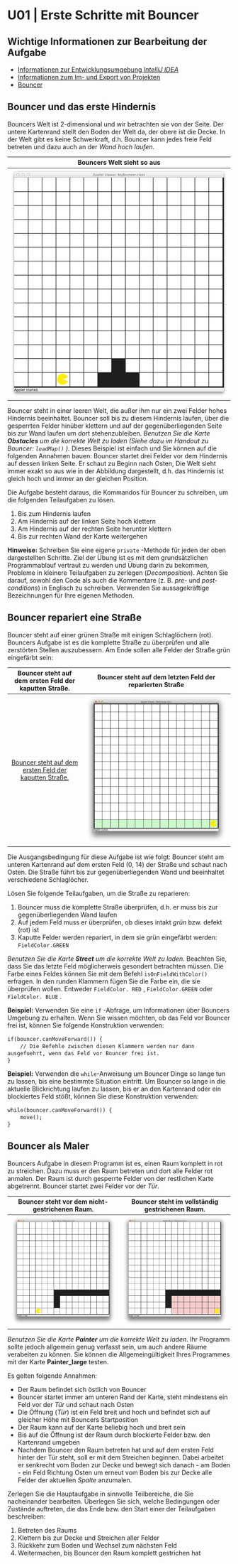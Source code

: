# U01 | Erste Schritte mit Bouncer  

## Wichtige Informationen zur Bearbeitung der Aufgabe    

- [Informationen zur Entwicklungsumgebung *IntelliJ IDEA*](https://elearning.uni-regensburg.de/mod/book/view.php?id=1480675)  
- [Informationen zum Im- und Export von Projekten](https://elearning.uni-regensburg.de/mod/book/view.php?id=1480675&chapterid=51551)  
- [Bouncer](https://elearning.uni-regensburg.de/mod/book/view.php?id=1480680/)  

## **Bouncer und das erste Hindernis**  

Bouncers Welt ist 2-dimensional und wir betrachten sie von der Seite. Der untere Kartenrand stellt den Boden der Welt da, der obere ist die Decke. In der Welt gibt es keine Schwerkraft, d.h. Bouncer kann jedes freie Feld betreten und dazu auch an der *Wand hoch laufen*.  

| Bouncers Welt sieht so aus | 
|:------:| 
| ![Bouncer steht vor dem Hindernis.](docs/map_climbing.png) |  

Bouncer steht in einer leeren Welt, die außer ihm nur ein zwei Felder hohes Hindernis beeinhaltet. Bouncer soll bis zu diesem Hindernis laufen, über die gesperrten Felder hinüber klettern und auf der gegenüberliegenden Seite bis zur Wand laufen um dort stehenzubleiben. *Benutzen Sie die Karte **Obstacles** um die korrekte Welt zu laden (Siehe dazu im Handout zu Bouncer: `loadMap()` ).*  Dieses Beispiel ist einfach und Sie können auf die folgenden Annahmen bauen: Bouncer startet drei Felder vor dem Hindernis auf dessen linken Seite. Er schaut zu Beginn nach Osten, Die Welt sieht immer exakt so aus wie in der Abbildung dargestellt, d.h. das Hindernis ist gleich hoch und immer an der gleichen Position.  

Die Aufgabe besteht daraus, die Kommandos für Bouncer zu schreiben, um die folgenden Teilaufgaben zu lösen.  

1. Bis zum Hindernis laufen  
2. Am Hindernis auf der linken Seite hoch klettern  
3. Am Hindernis auf der rechten Seite herunter klettern  
4. Bis zur rechten Wand der Karte weitergehen  
  
**Hinweise:** Schreiben Sie eine eigene `private` -Methode für jeden der oben dargestellten Schritte. Ziel der Übung ist es mit dem grundsätzlichen Programmablauf vertraut zu werden und Übung darin zu bekommen, Probleme in kleinere Teilaufgaben zu zerlegen (*Decomposition*). Achten Sie darauf, sowohl den Code als auch die Kommentare (z. B. *pre*- und *post-conditions*) in Englisch zu schreiben. Verwenden Sie aussagekräftige Bezeichnungen für Ihre eigenen Methoden.

## Bouncer repariert eine Straße  

Bouncer steht auf einer grünen Straße mit einigen Schlaglöchern (rot). Bouncers Aufgabe ist es die komplette Straße zu überprüfen und alle zerstörten Stellen auszubessern. Am Ende sollen alle Felder der Straße grün eingefärbt sein:  

| Bouncer steht auf dem ersten Feld der kaputten Straße. | Bouncer steht auf dem letzten Feld der reparierten Straße |
|:------:|:------:|
| [Bouncer steht auf dem ersten Feld der kaputten Straße.](docs/map_street.png) | ![Bouncer steht auf dem letzten Feld der reparierten Straße](docs/street_complete.png) |


Die Ausgangsbedingung für diese Aufgabe ist wie folgt: Bouncer steht am unteren Kartenrand auf dem ersten Feld (0, 14) der Straße und schaut nach Osten. Die Straße führt bis zur gegenüberliegenden Wand und beeinhaltet verschiedene Schlaglöcher.  

Lösen Sie folgende Teilaufgaben, um die Straße zu reparieren:  

1. Bouncer muss die komplette Straße überprüfen, d.h. er muss bis zur gegenüberliegenden Wand laufen
2. Auf jedem Feld muss er überprüfen, ob dieses intakt *grün* bzw. defekt (rot) ist
3. Kaputte Felder werden repariert, in dem sie grün eingefärbt werden: `FieldColor.GREEN`  

*Benutzen Sie die Karte **Street** um die korrekte Welt zu laden*. Beachten Sie, dass Sie das letzte Feld möglicherweis gesondert betrachten müssen. Die Farbe eines Feldes können Sie mit dem Befehl `isOnFieldWithColor()` erfragen. In den runden Klammern fügen Sie die Farbe ein, die sie überprüfen wollen. Entweder `FieldColor. RED` , `FieldColor.GREEN` oder `FieldColor. BLUE` .  

**Beispiel:** Verwenden Sie eine `if` -Abfrage, um Informationen über Bouncers Umgebung zu erhalten. Wenn Sie wissen möchten, ob das Feld vor Bouncer frei ist, können Sie folgende Konstruktion verwenden: 

```
if(bouncer.canMoveForward()) {
    // Die Befehle zwischen diesen Klammern werden nur dann ausgefuehrt, wenn das Feld vor Bouncer frei ist. 
} 
```  

**Beispiel:** Verwenden die `while`-Anweisung um Bouncer Dinge so lange tun zu lassen, bis eine bestimmte Situation eintritt. Um Bouncer so lange in die aktuelle Blickrichtung laufen zu lassen, bis er an den Kartenrand oder ein blockiertes Feld stößt, können Sie diese Konstruktion verwenden:  

```
while(bouncer.canMoveForward()) {     
    move();
} 
```  
 
## Bouncer als Maler  
 
Bouncers Aufgabe in diesem Programm ist es, einen Raum komplett in rot zu streichen. Dazu muss er den Raum betreten und dort alle Felder rot anmalen. Der Raum ist durch gesperrte Felder von der restlichen Karte abgetrennt. Bouncer startet zwei Felder vor der *Tür*.  

| Bouncer steht vor dem nicht-gestrichenen Raum. | Bouncer steht im vollständig gestrichenen Raum. |
|:------:|:------:|
| ![Bouncer steht vor dem nicht-gestrichenen Raum.](docs/map_painter.png) | ![Bouncer steht im vollständig gestrichenen Raum.](docs/painter_finished.png) |

*Benutzen Sie die Karte **Painter** um die korrekte Welt zu laden*. Ihr Programm sollte jedoch allgemein genug verfasst sein, um auch andere Räume verabeiten zu können. Sie können die Allgemeingültigkeit Ihres Programmes mit der Karte **Painter_large** testen. 

Es gelten folgende Annahmen:  

*    Der Raum befindet sich östlich von Bouncer  
* Bouncer startet immer am unteren Rand der Karte, steht mindestens ein Feld vor der *Tür* und schaut nach Osten  
* Die Öffnung (*Tür*) ist ein Feld breit und hoch und befindet sich auf gleicher Höhe mit Bouncers Startposition  
* Der Raum kann auf der Karte beliebig hoch und breit sein  
* Bis auf die Öffnung ist der Raum durch blockierte Felder bzw. den Kartenrand umgeben  
* Nachdem Bouncer den Raum betreten hat und auf dem ersten Feld hinter der Tür steht, soll er mit dem Streichen beginnen. Dabei arbeitet er     senkrecht vom Boden zur Decke und bewegt sich danach - am Boden - ein Feld Richtung Osten um erneut vom Boden bis zur Decke alle Felder der aktuellen *Spalte* anzumalen.  

Zerlegen Sie die Hauptaufgabe in sinnvolle Teilbereiche, die Sie  nacheinander bearbeiten. Überlegen Sie sich, welche Bedingungen oder Zustände auftreten, die das Ende bzw. den Start einer der Teilaufgaben beschreiben:  

1. Betreten des Raums  
2. Klettern bis zur Decke und Streichen aller Felder  
3. Rückkehr zum Boden und Wechsel zum nächsten Feld  
4.  Weitermachen, bis Bouncer den Raum komplett gestrichen hat  